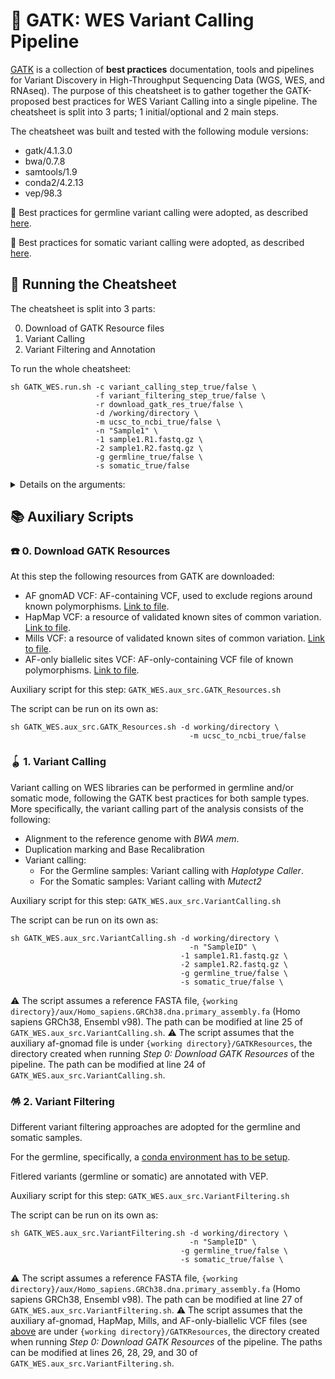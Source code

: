 # 🎎 GATK: WES Variant Calling Pipeline

[GATK](https://gatk.broadinstitute.org/hc/en-us) is a collection of **best practices** documentation, tools and pipelines for Variant Discovery in High-Throughput Sequencing Data (WGS, WES, and RNAseq). The purpose of this cheatsheet is to gather together the GATK-proposed best practices for WES Variant Calling into a single pipeline. The cheatsheet is split into 3 parts; 1 initial/optional and 2 main steps.

The cheatsheet was built and tested with the following module versions:

* gatk/4.1.3.0
* bwa/0.7.8
* samtools/1.9
* conda2/4.2.13
* vep/98.3

🍡 Best practices for germline variant calling were adopted, as described [here](https://gatk.broadinstitute.org/hc/en-us/articles/360035535932-Germline-short-variant-discovery-SNPs-Indels-).

🍡 Best practices for somatic variant calling were adopted, as described [here](https://gatk.broadinstitute.org/hc/en-us/articles/360035894731-Somatic-short-variant-discovery-SNVs-Indels-).

## 👟 Running the Cheatsheet

The cheatsheet is split into 3 parts:

0. Download of GATK Resource files
1. Variant Calling
2. Variant Filtering and Annotation

To run the whole cheatsheet:

```
sh GATK_WES.run.sh -c variant_calling_step_true/false \
                   -f variant_filtering_step_true/false \
                   -r download_gatk_res_true/false \
                   -d /working/directory \
                   -m ucsc_to_ncbi_true/false \
                   -n "Sample1" \
                   -1 sample1.R1.fastq.gz \
                   -2 sample1.R2.fastq.gz \
                   -g germline_true/false \
                   -s somatic_true/false

```

<details>
<summary>Details on the arguments:</summary> 
  
The table below documents the usage and description of the arguments. The 4 last columns depict whether a specific argument is needed for the particular script/pipeline step.
  
| argument | description | Main cheatsheet | Step 0 script | Step 1 script | Step 2 script |
|---| --- | --- | --- | --- |  --- |
| `-c` | true/false: Perform variant calling | ✔️ | ❌ | ❌ | ❌ |
| `-f` | true/false: Pperform variant filtering | ✔️ | ❌ | ❌ | ❌ |
| `-r` | true/false: Download GATK resources | ✔️ | ❌ | ❌ | ❌ |
| `-d` | Path to working directory | ✔️ | ✔️ | ✔️ | ✔️ |
| `-m` | true/false: Modify GATK resource files from UCSC to NCBI format ("chr1" vs "1") | ✔️ | ✔️ | ❌ | ❌ |
| `-n` | Sample name or ID | ✔️ | ❌ | ✔️ | ✔️ |
| `-1` | R1 FASTQ input file | ✔️ | ❌ | ✔️ | ❌ |
| `-2` | R1 FASTQ input file | ✔️ | ❌ | ✔️ | ❌ |
| `-g` | true/false: Run pipeline in Germline mode (for Germline samples) | ✔️ | ❌ | ✔️ | ✔️ |
| `-s` | true/false: Run pipeline in Somatic mode (for Somatic samples) | ✔️ | ❌ | ✔️ | ✔️ |

</details>

## 📚 Auxiliary Scripts

### ☎️ 0. Download GATK Resources

At this step the following resources from GATK are downloaded:
* AF gnomAD VCF: AF-containing VCF, used to exclude regions around known polymorphisms. [Link to file](https://console.cloud.google.com/storage/browser/_details/gatk-best-practices/somatic-hg38/af-only-gnomad.hg38.vcf.gz;tab=live_object).
* HapMap VCF: a resource of validated known sites of common variation. [Link to file](https://console.cloud.google.com/storage/browser/_details/genomics-public-data/resources/broad/hg38/v0/hapmap_3.3.hg38.vcf.gz;tab=live_object).
* Mills VCF: a resource of validated known sites of common variation. [Link to file](https://console.cloud.google.com/storage/browser/_details/genomics-public-data/resources/broad/hg38/v0/Mills_and_1000G_gold_standard.indels.hg38.vcf.gz;tab=live_object).
* AF-only biallelic sites VCF: AF-only-containing VCF file of known polymorphisms. [Link to file](https://console.cloud.google.com/storage/browser/_details/gatk-best-practices/somatic-hg38/small_exac_common_3.hg38.vcf.gz;tab=live_object).

Auxiliary script for this step: `GATK_WES.aux_src.GATK_Resources.sh`

The script can be run on its own as:

```
sh GATK_WES.aux_src.GATK_Resources.sh -d working/directory \
	                                    -m ucsc_to_ncbi_true/false
```

### 🪀 1. Variant Calling

Variant calling on WES libraries can be performed in germline and/or somatic mode, following the GATK best practices for both sample types. More specifically, the variant calling part of the analysis consists of the following:

* Alignment to the reference genome with _BWA mem_.
* Duplication marking and Base Recalibration
* Variant calling:
  * For the Germline samples: Variant calling with _Haplotype Caller_.
  * For the Somatic samples: Variant calling with _Mutect2_

Auxiliary script for this step: `GATK_WES.aux_src.VariantCalling.sh`

The script can be run on its own as:

```
sh GATK_WES.aux_src.VariantCalling.sh -d working/directory \
	                                    -n "SampleID" \
                                      -1 sample1.R1.fastq.gz \
                                      -2 sample1.R2.fastq.gz \
                                      -g germline_true/false \
                                      -s somatic_true/false \
```

⚠️ The script assumes a reference FASTA file, `{working directory}/aux/Homo_sapiens.GRCh38.dna.primary_assembly.fa` (Homo sapiens GRCh38, Ensembl v98). The path can be modified at line 25 of `GATK_WES.aux_src.VariantCalling.sh`.
⚠️ The script assumes that the auxiliary af-gnomad file is under `{working directory}/GATKResources`, the directory created when running _Step 0: Download GATK Resources_ of the pipeline. The path can be modified at line 24 of `GATK_WES.aux_src.VariantCalling.sh`.

### 🪅 2. Variant Filtering

Different variant filtering approaches are adopted for the germline and somatic samples.

For the germline, specifically, a [conda environment has to be setup](https://gatk.broadinstitute.org/hc/en-us/articles/360035889851--How-to-Install-and-use-Conda-for-GATK4).

Fitlered variants (germline or somatic) are annotated with VEP.

Auxiliary script for this step: `GATK_WES.aux_src.VariantFiltering.sh`

The script can be run on its own as:

```
sh GATK_WES.aux_src.VariantFiltering.sh -d working/directory \
	                                    -n "SampleID" \
                                      -g germline_true/false \
                                      -s somatic_true/false \
```

⚠️ The script assumes a reference FASTA file, `{working directory}/aux/Homo_sapiens.GRCh38.dna.primary_assembly.fa` (Homo sapiens GRCh38, Ensembl v98). The path can be modified at line 27 of `GATK_WES.aux_src.VariantFiltering.sh`.
⚠️ The script assumes that the auxiliary af-gnomad, HapMap, Mills, and AF-only-biallelic VCF files (see [above](0-dDownload-gatk-resources) are under `{working directory}/GATKResources`, the directory created when running _Step 0: Download GATK Resources_ of the pipeline. The paths can be modified at lines 26, 28, 29, and 30 of `GATK_WES.aux_src.VariantFiltering.sh`.
